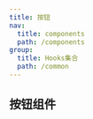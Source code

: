 ```yaml
---
title: 按钮
nav:
  title: components
  path: /components
group:
  title: Hooks集合
  path: /common
---
```


## 按钮组件
